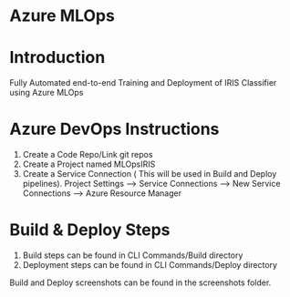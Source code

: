 # Azure MLOps 

# Introduction 
Fully Automated end-to-end Training and Deployment of IRIS Classifier using Azure MLOps

# Azure DevOps Instructions
1. Create a Code Repo/Link git repos
2. Create a Project named MLOpsIRIS
3. Create a Service Connection ( This will be used in Build and Deploy pipelines). Project Settings --> Service Connections --> New Service Connections --> Azure Resource Manager 

# Build & Deploy Steps
1. Build steps can be found in CLI Commands/Build directory
2. Deployment steps can be found in CLI Commands/Deploy directory

Build and Deploy screenshots can be found in the screenshots folder.


